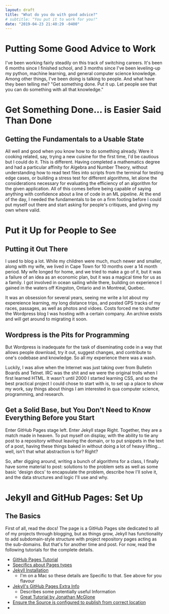 ```yaml
---
layout: draft
title: "What do you do with good advice?"
# subtitle: "You put it to work for you!"
date: "2019-04-23 21:40:29 -0400"
---
```


# Putting Some Good Advice to Work

I've been working fairly steadily on this track of switching careers.  It's been 6 months since I finished school, and 3 months since I've been leveling-up my python, machine learning, and general computer science knowledge.  Among other things, I've been doing is talking to people.  And what have they been telling me? "Get something done. Put it up. Let people see that you can do something with all that knowledge."

# Get Something Done... is Easier Said Than Done

## Getting the Fundamentals to a Usable State

All well and good when you know how to do something already. Were it cooking related, say, trying a new cuisine for the first time, I'd be cautious but I could do it.  This is different.  Having completed a mathematics degree and had a particular affinity for Algebra and Number Theory, without understanding how to read text files into scripts from the terminal for testing edge cases, or building a stress test for different algorithms, let alone the considerations necessary for evaluating the efficiency of an algorithm for the given application. All of this comes before being capable of saying anything with confidence about a line of code in an ML pipeline. At the end of the day, I needed the fundamentals to be on a firm footing before I could put myself out there and start asking for people's critiques, and giving my own where valid.

# Put it Up for People to See

## Putting it Out There

I used to blog a lot.  While my children were much, much newer and smaller, along with my wife, we lived in Cape Town for 10 months over a 14 month period. My wife longed for home, and we tried to make a go of it, but it was a failure of an idea as an economic plan, but it was a magical time for us as a family. I got involved in ocean sailing while there, building on experience I gained in the waters off Kingston, Ontario and in Montreal, Quebec.

It was an obsession for several years, seeing me write a lot about my expereience learning, my long distance trips, and posted GPS tracks of my races, passages, as well as photos and vidoes.  Costs forced me to shutter the Wordpress blog I was hosting with a certain company.  An archive exists and will get around to migrating it soon.

## Wordpress is the Pits for Programming

But Wordpress is inadequate for the task of diseminating code in a way that allows people download, try it out, suggest changes, and contribute to one's codebase and knowledge. So all my experience there was a wash.

Luckily, I was alive when the Internet was just taking over from Bulletin Boards and Telnet. IRC was the shit and we were the original trolls when I first learned HTML.  It wasn't until 2000 I started learning CSS, and so the best practical project I could chose to start with is, to set up a place to show my work, say things about things I am interested in qua computer science, programming, and research.

## Get a Solid Base, but You Don't Need to Know Everything Before you Start

Enter GitHub Pages stage left. Enter Jekyll stage Right.  Together, they are a match made in heaven. To put myself on display, with the ability to tie any post to a repository without leaving the domain, or to put snippets in the text of a post, having these things baked in without doing a lot of heavy lifting... well, isn't that what abstraction is for? Right?

So, after digging around, writing a bunch of algorithms for a class, I finally have some material to post: solutions to the problem sets as well as some basic 'design docs' to encapsulate the problem, describe how I'll solve it, and the data structures and logic I'll use and why.

# Jekyll and GitHub Pages: Set Up

## The Basics

First of all, read the docs! The page is a GitHub Pages site dedicated to all of my projects through blogging, but as things grow, Jekyll has functionality to add subdomain-style structure with project repository pages acting as the sub-domains. But that's for another time and post.  For now, read the following tutorials for the complete details.
  - [GitHub Pages Tutorial](https://pages.github.com/)
  - [Specifics about Pages types](https://help.github.com/en/articles/user-organization-and-project-pages)
  - [Jekyll Installation](https://jekyllrb.com/docs/installation/)
    - I'm on a Mac so these details are Specific to that. See above for you flavour
  - [Jekyll's GitHub Pages Extra Info](https://jekyllrb.com/docs/github-pages/#project-page-url-structure)
    - Describes some potentially useful Information
    - [Great Tutorial by Jonathan McGlone](http://jmcglone.com/guides/github-pages/)
  - [Ensure the Source is configured to publish from correct location](https://help.github.com/en/articles/configuring-a-publishing-source-for-github-pages)
  -
